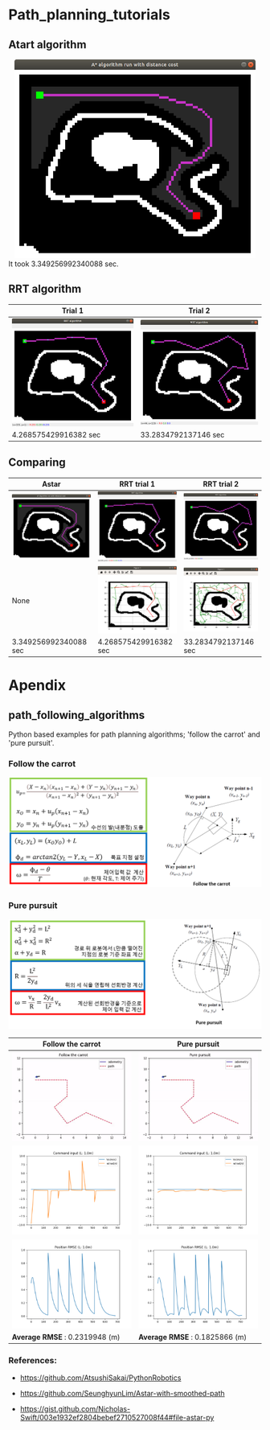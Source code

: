 # Path_planning_tutorials

## Atart algorithm

<center><img src="https://github.com/SeunghyunLim/path_planning_algorithms/blob/master/img/astar.png" alt="drawing" width="480"/></center>
It took 3.349256992340088 sec.

## RRT algorithm

| Trial 1 | Trial 2 |
|---|---|
|![a](https://github.com/SeunghyunLim/path_planning_algorithms/blob/master/img/1_rrt.png)|![a](https://github.com/SeunghyunLim/path_planning_algorithms/blob/master/img/2_rrt.png)|
|4.268575429916382 sec|33.2834792137146 sec|

## Comparing
| Astar | RRT trial 1 | RRT trial 2 |
|---|---|---|
|![a](https://github.com/SeunghyunLim/path_planning_algorithms/blob/master/img/astar.png)|![a](https://github.com/SeunghyunLim/path_planning_algorithms/blob/master/img/1_rrt.png)|![a](https://github.com/SeunghyunLim/path_planning_algorithms/blob/master/img/2_rrt.png)|
|None|![a](https://github.com/SeunghyunLim/path_planning_algorithms/blob/master/img/1_rrt_tree.png)|![a](https://github.com/SeunghyunLim/path_planning_algorithms/blob/master/img/2_rrt_tree.png)|
|3.349256992340088 sec|4.268575429916382 sec|33.2834792137146 sec|

# Apendix
## path_following_algorithms
Python based examples for path planning algorithms; 'follow the carrot' and 'pure pursuit'.

### Follow the carrot
<center><img src="https://github.com/SeunghyunLim/path_planning_tutorials/blob/master/img/follow%20the%20carrot.PNG" alt="drawing" width="720"/></center>

### Pure pursuit
<center><img src="https://github.com/SeunghyunLim/path_planning_tutorials/blob/master/img/pure%20pursuit.PNG" alt="drawing" width="720"/></center>

| __Follow the carrot__ | __Pure pursuit__ |
|---|---|
|![a](https://github.com/SeunghyunLim/path_following_algorithms/blob/master/gif/follow_the_carrot.gif)|![a](https://github.com/SeunghyunLim/path_following_algorithms/blob/master/gif/pure_pursuit.gif)|
|![a](https://github.com/SeunghyunLim/path_following_algorithms/blob/master/img/input_follow_the_carrot.png)|![a](https://github.com/SeunghyunLim/path_following_algorithms/blob/master/img/input_pure_pursuit.png)|
|![a](https://github.com/SeunghyunLim/path_following_algorithms/blob/master/img/rmse_follow_the_carrot.png)|![a](https://github.com/SeunghyunLim/path_following_algorithms/blob/master/img/rmse_pure_pursuit.png)|
| __Average RMSE__ : 0.2319948 (m)| __Average RMSE__ : 0.1825866 (m)|

### References:
- https://github.com/AtsushiSakai/PythonRobotics

- https://github.com/SeunghyunLim/Astar-with-smoothed-path

- https://gist.github.com/Nicholas-Swift/003e1932ef2804bebef2710527008f44#file-astar-py
